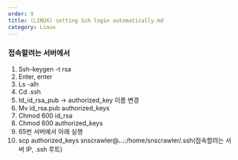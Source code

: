 ```yaml
---   
order: 9   
title: (LINUX) setting Ssh login automatically.md   
category: Linux   
---   
```

   
### 접속할려는 서버에서    
   
1. Ssh-keygen -t rsa   
2. Enter, enter   
3. Ls -alh   
4. Cd .ssh   
5. Id_id_rsa_pub -> authorized_key 이름 변경   
6. Mv id_rsa.pub authorized_keys   
7. Chmod 600 id_rsa   
8. Chmod 600 authorized_keys   
9. 65번 서버에서 아래 실행   
10. scp authorized_keys snscrawler@**.**.**.**:/home/snscrawler/.ssh(접속할려는 서버 IP, .ssh 루트)   
